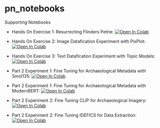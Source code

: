 # pn_notebooks
Supporting Notebooks

- Hands On Exercise 1: Resurrecting Flinders Petrie: [![Open In Colab](https://colab.research.google.com/assets/colab-badge.svg)](https://colab.research.google.com/github/shawngraham/pn_notebooks/blob/main/1_hands_on_1_flinders_petrie.ipynb)

- Hands On Exercise 2: Image Datafication Experiment with PixPlot: [![Open In Colab](https://colab.research.google.com/assets/colab-badge.svg)](https://colab.research.google.com/github/shawngraham/pn_notebooks/blob/main/1_hands_on_2_image_datafication_experiment.ipynb)

- Hands On Exercise 3: Text Datafication Experiment with Topic Models: [![Open In Colab](https://colab.research.google.com/assets/colab-badge.svg)](https://colab.research.google.com/github/shawngraham/pn_notebooks/blob/main/1_hands_on_3_generated_text_as_infographic_of_its_training.ipynb)

- Part 2 Experiment 1: Fine Tuning for Archaeological Metadata with Smol135: [![Open In Colab](https://colab.research.google.com/assets/colab-badge.svg)](https://colab.research.google.com/github/shawngraham/pn_notebooks/blob/main/2_experiment_1_fine_tune_smol135_for_archaeological_report_metadata.ipynb)

- Part 2 Experiment 1: Fine Tuning for Archaeological Metadata with ModernBERT: [![Open In Colab](https://colab.research.google.com/assets/colab-badge.svg)](https://colab.research.google.com/github/shawngraham/pn_notebooks/blob/main/2_experiment_1_part2_modernBERT_experiment.ipynb)

- Part 2 Experiment 2: Fine Tuning CLIP for Archaeological Imagery: [![Open In Colab](https://colab.research.google.com/assets/colab-badge.svg)](https://colab.research.google.com/github/shawngraham/pn_notebooks/blob/main/2_experiment_2_finetune_clip_on_archaeological_imagery.ipynb)

- Part 2 Experiment 2: Fine Tuning IDEFICS for Data Extraction: [![Open In Colab](https://colab.research.google.com/assets/colab-badge.svg)](https://colab.research.google.com/github/shawngraham/pn_notebooks/blob/main/2_experiment_2_part_2_finetune_multimodal_model.ipynb)

